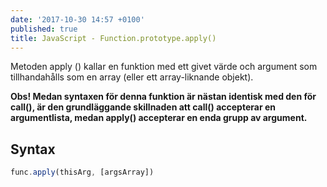 ```yaml
---
date: '2017-10-30 14:57 +0100'
published: true
title: JavaScript - Function.prototype.apply()
---
```

Metoden apply () kallar en funktion med ett givet värde och argument som tillhandahålls som en array (eller ett array-liknande objekt).

**Obs! Medan syntaxen för denna funktion är nästan identisk med den för call(), är den grundläggande skillnaden att call() accepterar en argumentlista, medan apply() accepterar en enda grupp av argument.**

## Syntax

```js
func.apply(thisArg, [argsArray])
```
